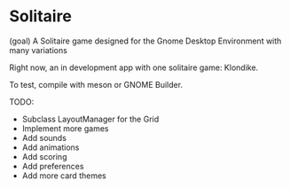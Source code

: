 # Solitaire

(goal)
A Solitaire game designed for the Gnome Desktop Environment with many variations

Right now, an in development app with one solitaire game: Klondike.

To test, compile with meson or GNOME Builder.

TODO:
 * Subclass LayoutManager for the Grid
 * Implement more games
 * Add sounds
 * Add animations
 * Add scoring
 * Add preferences
 * Add more card themes